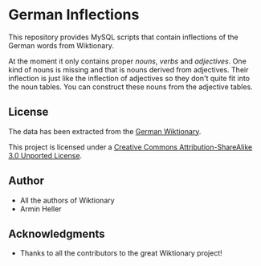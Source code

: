 # German Inflections

This repository provides MySQL scripts that contain inflections of the German
words from Wiktionary.

At the moment it only contains proper *nouns*, *verbs* and *adjectives*.
One kind of nouns is missing and that is nouns derived from adjectives.
Their inflection is just like the inflection of adjectives so they don't
quite fit into the noun tables. You can construct these nouns from
the adjective tables.

## License

The data has been extracted from the [German Wiktionary](https://de.wiktionary.org/).

This project is licensed under a [Creative Commons Attribution-ShareAlike 3.0 Unported License](https://creativecommons.org/licenses/by-sa/3.0/).

## Author

* All the authors of Wiktionary
* Armin Heller

## Acknowledgments

* Thanks to all the contributors to the great Wiktionary project!
